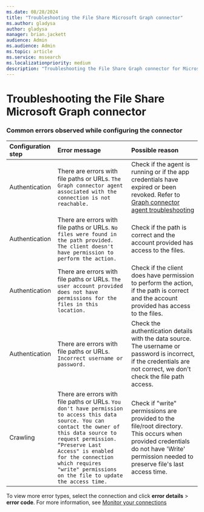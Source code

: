 ```yaml
--- 
ms.date: 08/28/2024 
title: "Troubleshooting the File Share Microsoft Graph connector" 
ms.author: gladysa
author: gladysa
manager: brian.jackett
audience: Admin 
ms.audience: Admin 
ms.topic: article 
ms.service: mssearch 
ms.localizationpriority: medium 
description: "Troubleshooting the File Share Graph connector for Microsoft Search and Microsoft 365 Copilot" 
--- 
```


# Troubleshooting the File Share Microsoft Graph connector  

###  Common errors observed while configuring the connector

| Configuration step | Error message | Possible reason |
|:----|:----|:----|
| Authentication | There are errors with file paths or URLs. `The Graph connector agent associated with the connection is not reachable.` | Check if the agent is running or if the app credentials have expired or been revoked. Refer to [Graph connector agent troubleshooting](./graph-connector-agent.md#troubleshooting)  |
| Authentication | There are errors with file paths or URLs. `No files were found in the path provided. The client doesn't have permission to perform the action.` | Check if the path is correct and the account provided has access to the files. |
| Authentication | There are errors with file paths or URLs. `The user account provided does not have permissions for the files in this location.`  | Check if the client does have permission to perform the action, if the path is correct and the account provided has access to the files. |
| Authentication | There are errors with file paths or URLs. `Incorrect username or password.` | Check the authentication details with the data source. The username or password is incorrect, if the credentials are not correct, we don't check the file path access. |
| Crawling | There are errors with file paths or URLs. `You don't have permission to access this data source. You can contact the owner of this data source to request permission. “Preserve Last Access" is enabled for the connection which requires "write" permissions on the file to update the access time.` | Check if "write" permissions are provided to the file/root directory. This occurs when provided credentials do not have 'Write' permission needed to preserve file's last access time. |

To view more error types,  select the connection and click **error details** > **error code**. For more information, see [Monitor your connections](./manage-connector.md)
